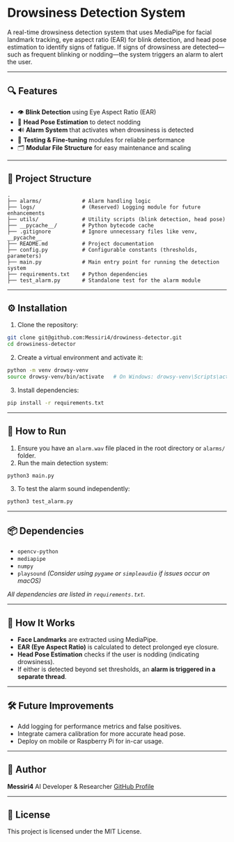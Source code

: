 # Drowsiness Detection System

A real-time drowsiness detection system that uses MediaPipe for facial landmark tracking, eye aspect ratio (EAR) for blink detection, and head pose estimation to identify signs of fatigue. If signs of drowsiness are detected—such as frequent blinking or nodding—the system triggers an alarm to alert the user.

---

## 🔍 Features

* 👁️ **Blink Detection** using Eye Aspect Ratio (EAR)
* 🧠 **Head Pose Estimation** to detect nodding
* 🔊 **Alarm System** that activates when drowsiness is detected
* 🧪 **Testing & Fine-tuning** modules for reliable performance
* 🗂️ **Modular File Structure** for easy maintenance and scaling

---

## 📁 Project Structure

```
.
├── alarms/             # Alarm handling logic
├── logs/               # (Reserved) Logging module for future enhancements
├── utils/              # Utility scripts (blink detection, head pose)
├── __pycache__/        # Python bytecode cache
├── .gitignore          # Ignore unnecessary files like venv, __pycache__
├── README.md           # Project documentation
├── config.py           # Configurable constants (thresholds, parameters)
├── main.py             # Main entry point for running the detection system
├── requirements.txt    # Python dependencies
├── test_alarm.py       # Standalone test for the alarm module
```

---

## ⚙️ Installation

1. Clone the repository:

```bash
git clone git@github.com:Messiri4/drowiness-detector.git
cd drowsiness-detector
```

2. Create a virtual environment and activate it:

```bash
python -m venv drowsy-venv
source drowsy-venv/bin/activate   # On Windows: drowsy-venv\Scripts\activate
```

3. Install dependencies:

```bash
pip install -r requirements.txt
```

---

## 🚀 How to Run

1. Ensure you have an `alarm.wav` file placed in the root directory or `alarms/` folder.
2. Run the main detection system:

```bash
python3 main.py
```

3. To test the alarm sound independently:

```bash
python3 test_alarm.py
```

---

## 📦 Dependencies

* `opencv-python`
* `mediapipe`
* `numpy`
* `playsound` *(Consider using `pygame` or `simpleaudio` if issues occur on macOS)*

*All dependencies are listed in `requirements.txt`.*

---

## 🧠 How It Works

* **Face Landmarks** are extracted using MediaPipe.
* **EAR (Eye Aspect Ratio)** is calculated to detect prolonged eye closure.
* **Head Pose Estimation** checks if the user is nodding (indicating drowsiness).
* If either is detected beyond set thresholds, an **alarm is triggered in a separate thread**.

---

## 🛠 Future Improvements

* Add logging for performance metrics and false positives.
* Integrate camera calibration for more accurate head pose.
* Deploy on mobile or Raspberry Pi for in-car usage.

---

## 👤 Author

**Messiri4**
AI Developer & Researcher
[GitHub Profile](https://github.com/Messiri4)

---

## 📜 License

This project is licensed under the MIT License.

